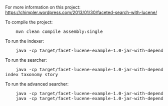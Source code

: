 For more information on this project:
https://chimpler.wordpress.com/2013/01/30/faceted-search-with-lucene/

To compile the project:
<pre>
	mvn clean compile assembly:single
</pre>

To run the indexer:
<pre>
	java -cp target/facet-lucene-example-1.0-jar-with-dependencies.jar com.chimpler.example.FacetLuceneIndexer index taxonomy books.json
</pre>

To run the searcher:
<pre>
	java -cp target/facet-lucene-example-1.0-jar-with-dependencies.jar com.chimpler.example.FacetLuceneSearcher 
index taxonomy story
</pre>

To run the advanced searcher:
<pre>
	java -cp target/facet-lucene-example-1.0-jar-with-dependencies.jar com.chimpler.example.FacetLuceneAdvancedSearcher index taxonomy book book_category novel
	java -cp target/facet-lucene-example-1.0-jar-with-dependencies.jar com.chimpler.example.FacetLuceneAdvancedSearcher index taxonomy book book_category novel/comedy
 </pre>
